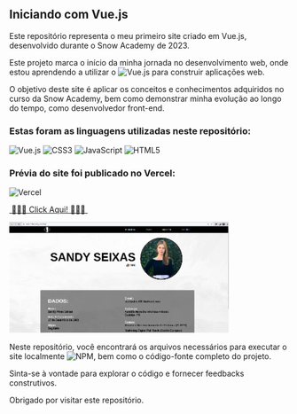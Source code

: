 ## Iniciando com Vue.js

Este repositório representa o meu primeiro site criado em Vue.js, desenvolvido durante o Snow Academy de 2023.

Este projeto marca o início da minha jornada no desenvolvimento web, onde estou aprendendo a utilizar o ![Vue.js](https://img.shields.io/badge/vuejs-%2335495e.svg?style=for-the-badge&logo=vuedotjs&logoColor=%234FC08D) para construir aplicações web.

O objetivo deste site é aplicar os conceitos e conhecimentos adquiridos no curso da Snow Academy, bem como demonstrar minha evolução ao longo do tempo, como desenvolvedor front-end.

### Estas foram as linguagens utilizadas neste repositório:

![Vue.js](https://img.shields.io/badge/vuejs-%2335495e.svg?style=for-the-badge&logo=vuedotjs&logoColor=%234FC08D) ![CSS3](https://img.shields.io/badge/css3-%231572B6.svg?style=for-the-badge&logo=css3&logoColor=white) ![JavaScript](https://img.shields.io/badge/javascript-%23323330.svg?style=for-the-badge&logo=javascript&logoColor=%23F7DF1E) ![HTML5](https://img.shields.io/badge/html5-%23E34F26.svg?style=for-the-badge&logo=html5&logoColor=white)

### Prévia do site foi publicado no Vercel: 
![Vercel](https://img.shields.io/badge/vercel-%23000000.svg?style=for-the-badge&logo=vercel&logoColor=white) 

[&nbsp;🔹:large_blue_diamond:🔹 Click Aqui! 🔹:large_blue_diamond:🔹&nbsp;](https://presentation-navy.vercel.app/)

![Prévia](/Previa.png)

Neste repositório, você encontrará os arquivos necessários para executar o site localmente ![NPM](https://img.shields.io/badge/NPM-%23CB3837.svg?style=for-the-badge&logo=npm&logoColor=white), bem como o código-fonte completo do projeto.

Sinta-se à vontade para explorar o código e fornecer feedbacks construtivos.

Obrigado por visitar este repositório.

